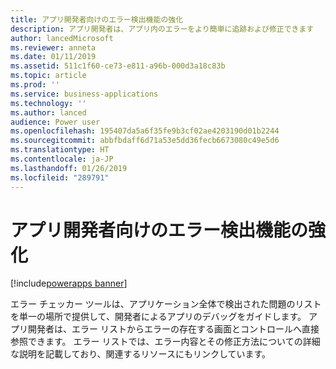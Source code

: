 ```yaml
---
title: アプリ開発者向けのエラー検出機能の強化
description: アプリ開発者は、アプリ内のエラーをより簡単に追跡および修正できます
author: lancedMicrosoft
ms.reviewer: anneta
ms.date: 01/11/2019
ms.assetid: 511c1f60-ce73-e811-a96b-000d3a18c83b
ms.topic: article
ms.prod: ''
ms.service: business-applications
ms.technology: ''
ms.author: lanced
audience: Power user
ms.openlocfilehash: 195407da5a6f35fe9b3cf02ae4203190d01b2244
ms.sourcegitcommit: abbfbdaff6d71a53e5dd36fecb6673080c49e5d6
ms.translationtype: HT
ms.contentlocale: ja-JP
ms.lasthandoff: 01/26/2019
ms.locfileid: "289791"
---
```

# <a name="errors-more-discoverable-by-app-makers"></a>アプリ開発者向けのエラー検出機能の強化


[!include[powerapps banner](../includes/powerapps.md)]

エラー チェッカー ツールは、アプリケーション全体で検出された問題のリストを単一の場所で提供して、開発者によるアプリのデバッグをガイドします。 アプリ開発者は、エラー リストからエラーの存在する画面とコントロールへ直接参照できます。 エラー リストでは、エラー内容とその修正方法についての詳細な説明を記載しており、関連するリソースにもリンクしています。